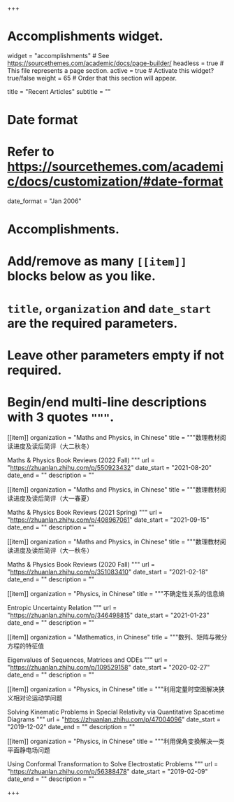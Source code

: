 +++
# Accomplishments widget.
widget = "accomplishments"  # See https://sourcethemes.com/academic/docs/page-builder/
headless = true  # This file represents a page section.
active = true  # Activate this widget? true/false
weight = 65  # Order that this section will appear.

title = "Recent Articles"
subtitle = ""

# Date format
#   Refer to https://sourcethemes.com/academic/docs/customization/#date-format
date_format = "Jan 2006"

# Accomplishments.
#   Add/remove as many `[[item]]` blocks below as you like.
#   `title`, `organization` and `date_start` are the required parameters.
#   Leave other parameters empty if not required.
#   Begin/end multi-line descriptions with 3 quotes `"""`.

[[item]]
  organization = "Maths and Physics, in Chinese"
  title = """数理教材阅读进度及读后简评（大二秋冬）
  
  Maths & Physics Book Reviews (2022 Fall)
  """
  url = "https://zhuanlan.zhihu.com/p/550923432"
  date_start = "2021-08-20"
  date_end = ""
  description = ""

[[item]]
  organization = "Maths and Physics, in Chinese"
  title = """数理教材阅读进度及读后简评（大一春夏）
  
  Maths & Physics Book Reviews (2021 Spring)
  """
  url = "https://zhuanlan.zhihu.com/p/408967061"
  date_start = "2021-09-15"
  date_end = ""
  description = ""

[[item]]
  organization = "Maths and Physics, in Chinese"
  title = """数理教材阅读进度及读后简评（大一秋冬）
  
  Maths & Physics Book Reviews (2020 Fall)
  """
  url = "https://zhuanlan.zhihu.com/p/351083410"
  date_start = "2021-02-18"
  date_end = ""
  description = ""

[[item]]
  organization = "Physics, in Chinese"
  title = """不确定性关系的信息熵
  
  Entropic Uncertainty Relation
  """
  url = "https://zhuanlan.zhihu.com/p/346498815"
  date_start = "2021-01-23"
  date_end = ""
  description = ""

[[item]]
  organization = "Mathematics, in Chinese"
  title = """数列、矩阵与微分方程的特征值
  
  Eigenvalues of Sequences, Matrices and ODEs
  """
  url = "https://zhuanlan.zhihu.com/p/109529158"
  date_start = "2020-02-27"
  date_end = ""
  description = ""
  
[[item]]
  organization = "Physics, in Chinese"
  title = """利用定量时空图解决狭义相对论运动学问题
  
  Solving Kinematic Problems in Special Relativity via Quantitative Spacetime Diagrams
  """
  url = "https://zhuanlan.zhihu.com/p/47004096"
  date_start = "2019-12-02"
  date_end = ""
  description = ""
  
[[item]]
  organization = "Physics, in Chinese"
  title = """利用保角变换解决一类平面静电场问题
  
  Using Conformal Transformation to Solve Electrostatic Problems
  """
  url = "https://zhuanlan.zhihu.com/p/56388478"
  date_start = "2019-02-09"
  date_end = ""
  description = ""

+++
